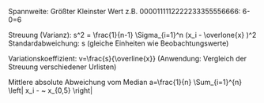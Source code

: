 Spannweite: Größter  Kleinster Wert
z.B. 0000111112222233355556666: 6-0=6

Streuung (Varianz): s^2 = \frac{1}{n-1} \Sigma_{i=1}^n (x_i - \overlone{x} )^2
Standardabweichung: s (gleiche Einheiten wie Beobachtungswerte)

Variationskoeffizient: v=\frac{s}{\overline{x}}
(Anwendung: Vergleich der Streuung verschiedener Urlisten)

Mittlere absolute Abweichung vom Median
a=\frac{1}{n} \Sum_{i=1}^{n} \left| x_i - \~ x_{0,5} \right|

